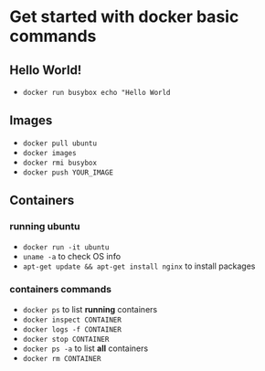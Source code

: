 # Get started with docker basic commands

## Hello World!
- `docker run busybox echo "Hello World`

## Images
- `docker pull ubuntu`
- `docker images`
- `docker rmi busybox`
- `docker push YOUR_IMAGE`

## Containers
### running ubuntu
- `docker run -it ubuntu`
- `uname -a` to check OS info
- `apt-get update && apt-get install nginx` to install packages

### containers commands
- `docker ps` to list **running** containers
- `docker inspect CONTAINER`
- `docker logs -f CONTAINER`
- `docker stop CONTAINER`
- `docker ps -a` to list **all** containers
- `docker rm CONTAINER`

